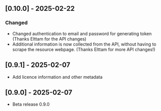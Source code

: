 ## [0.10.0] - 2025-02-22
### Changed
- Changed authentication to email and password for generating token (Thanks Elttam for the API changes)
- Additional information is now collected from the API, without having to scrape the resource webpage. (Thanks Elttam for more API changes!)

## [0.9.1] - 2025-02-07
- Add licence information and other metadata

## [0.9.0] - 2025-02-07
- Beta release 0.9.0
